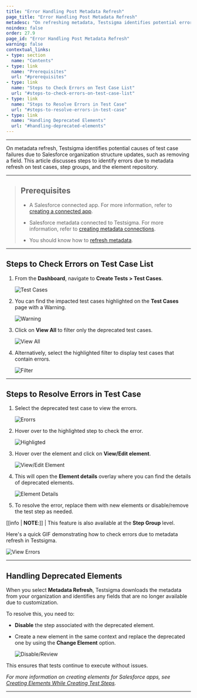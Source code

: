 ```yaml
---
title: "Error Handling Post Metadata Refresh"
page_title: "Error Handling Post Metadata Refresh"
metadesc: "On refreshing metadata, Testsigma identifies potential errors in test cases, step groups and elements linked to updates in the Salesforce organization structure"
noindex: false
order: 27.9
page_id: "Error Handling Post Metadata Refresh"
warning: false
contextual_links:
- type: section
  name: "Contents"
- type: link
  name: "Prerequisites"
  url: "#prerequisites"
- type: link
  name: "Steps to Check Errors on Test Case List"
  url: "#steps-to-check-errors-on-test-case-list"
- type: link
  name: "Steps to Resolve Errors in Test Case"
  url: "#steps-to-resolve-errors-in-test-case"
- type: link
  name: "Handling Deprecated Elements"
  url: "#handling-deprecated-elements"
---
```


---

On metadata refresh, Testsigma identifies potential causes of test case failures due to Salesforce organization structure updates, such as removing a field. This article discusses steps to identify errors due to metadata refresh on test cases, step groups, and the element repository.


---

> ## **Prerequisites**
> 
> - A Salesforce connected app. For more information, refer to [creating a connected app](https://testsigma.com/docs/salesforce-testing/connected-app/).
>
> - Salesforce metadata connected to Testsigma. For more information, refer to [creating metadata connections](https://testsigma.com/docs/salesforce-testing/metadata-connections/).
> 
> - You should know how to [refresh metadata](https://testsigma.com/docs/salesforce-testing/metadata-connections/#steps-to-refresh-metadata-connection).

---


## **Steps to Check Errors on Test Case List**

1. From the **Dashboard**, navigate to **Create Tests > Test Cases**.
  
   ![Test Cases](https://s3.amazonaws.com/static-docs.testsigma.com/new_images/projects/applications/ehtcsnavg.png)

2. You can find the impacted test cases highlighted on the **Test Cases** page with a Warning. 

   ![Warning](https://s3.amazonaws.com/static-docs.testsigma.com/new_images/projects/applications/ehallerrorsotcp.png)

3. Click on **View All** to filter only the deprecated test cases.

   ![View All](https://s3.amazonaws.com/static-docs.testsigma.com/new_images/projects/applications/ehtcrpva.png)

4. Alternatively, select the highlighted filter to display test cases that contain errors.

   ![Filter](https://s3.amazonaws.com/static-docs.testsigma.com/new_images/projects/applications/ehfilter.png)

---

## **Steps to Resolve Errors in Test Case**

1. Select the deprecated test case to view the errors.
   
   ![Erorrs](https://s3.amazonaws.com/static-docs.testsigma.com/new_images/projects/applications/eheitcpage.png)

2. Hover over to the highlighted step to check the error.
   
   ![Highligted](https://s3.amazonaws.com/static-docs.testsigma.com/new_images/projects/applications/eheielemonts.png)

3. Hover over the element and click on **View/Edit element**.
   
   ![View/Edit Element](https://s3.amazonaws.com/static-docs.testsigma.com/new_images/projects/applications/ehvoeelm.png)

4. This will open the **Element details** overlay where you can find the details of deprecated elements. 
   
   ![Element Details](https://s3.amazonaws.com/static-docs.testsigma.com/new_images/projects/applications/ehelemerroverl.png)

5. To resolve the error, replace them with new elements or disable/remove the test step as needed.


[[info | **NOTE**:]]
| This feature is also available at the **Step Group** level. 


Here's a quick GIF demonstrating how to check errors due to metadata refresh in Testsigma. 

![View Errors](https://s3.amazonaws.com/static-docs.testsigma.com/new_images/projects/applications/Errorhandling.gif)

---

## **Handling Deprecated Elements**

When you select **Metadata Refresh**, Testsigma downloads the metadata from your organization and identifies any fields that are no longer available due to customization.

To resolve this, you need to:

- **Disable** the step associated with the deprecated element.

- Create a new element in the same context and replace the deprecated one by using the **Change Element** option.

   ![Disable/Review](https://s3.amazonaws.com/static-docs.testsigma.com/new_images/projects/applications/ehvoeelement.png)

This ensures that tests continue to execute without issues.

*For more information on creating elements for Salesforce apps, see [Creating Elements While Creating Test Steps](https://testsigma.com/docs/salesforce-testing/element-repos/#creating-elements-while-creating-test-steps).*

---